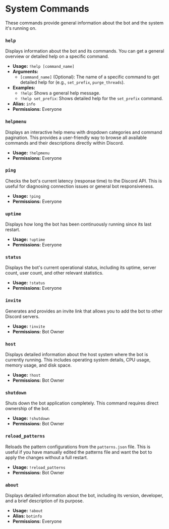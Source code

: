 # System Commands

These commands provide general information about the bot and the system it's running on.

### `help`
Displays information about the bot and its commands. You can get a general overview or detailed help on a specific command.

- **Usage:** `!help [command_name]`
- **Arguments:**
    - `[command_name]` (Optional): The name of a specific command to get detailed help for (e.g., `set_prefix`, `purge_threads`).
- **Examples:**
    - `!help`: Shows a general help message.
    - `!help set_prefix`: Shows detailed help for the `set_prefix` command.
- **Alias:** `info`
- **Permissions:** Everyone

### `helpmenu`
Displays an interactive help menu with dropdown categories and command pagination. This provides a user-friendly way to browse all available commands and their descriptions directly within Discord.

- **Usage:** `!helpmenu`
- **Permissions:** Everyone

### `ping`
Checks the bot's current latency (response time) to the Discord API. This is useful for diagnosing connection issues or general bot responsiveness.

- **Usage:** `!ping`
- **Permissions:** Everyone

### `uptime`
Displays how long the bot has been continuously running since its last restart.

- **Usage:** `!uptime`
- **Permissions:** Everyone

### `status`
Displays the bot's current operational status, including its uptime, server count, user count, and other relevant statistics.

- **Usage:** `!status`
- **Permissions:** Everyone

### `invite`
Generates and provides an invite link that allows you to add the bot to other Discord servers.

- **Usage:** `!invite`
- **Permissions:** Bot Owner

### `host`
Displays detailed information about the host system where the bot is currently running. This includes operating system details, CPU usage, memory usage, and disk space.

- **Usage:** `!host`
- **Permissions:** Bot Owner

### `shutdown`
Shuts down the bot application completely. This command requires direct ownership of the bot.

- **Usage:** `!shutdown`
- **Permissions:** Bot Owner

### `reload_patterns`
Reloads the pattern configurations from the `patterns.json` file. This is useful if you have manually edited the patterns file and want the bot to apply the changes without a full restart.

- **Usage:** `!reload_patterns`
- **Permissions:** Bot Owner

### `about`
Displays detailed information about the bot, including its version, developer, and a brief description of its purpose.

- **Usage:** `!about`
- **Alias:** `botinfo`
- **Permissions:** Everyone
